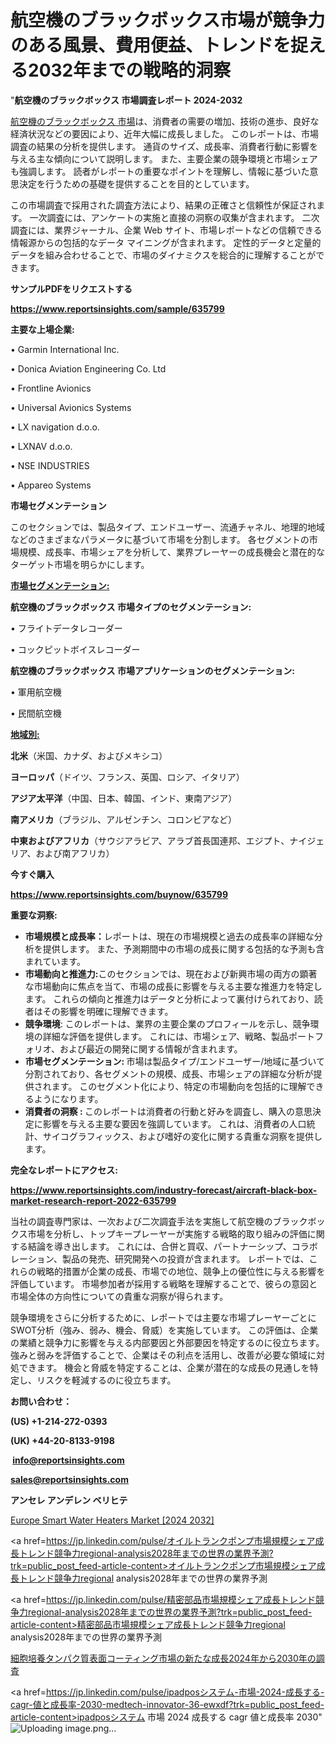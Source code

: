# 航空機のブラックボックス市場が競争力のある風景、費用便益、トレンドを捉える2032年までの戦略的洞察

"<strong>航空機のブラックボックス 市場調査レポート 2024-2032</strong>

<a href=https://www.reportsinsights.com/sample/635799>航空機のブラックボックス 市場</a>は、消費者の需要の増加、技術の進歩、良好な経済状況などの要因により、近年大幅に成長しました。 このレポートは、市場調査の結果の分析を提供します。 通貨のサイズ、成長率、消費者行動に影響を与える主な傾向について説明します。 また、主要企業の競争環境と市場シェアも強調します。 読者がレポートの重要なポイントを理解し、情報に基づいた意思決定を行うための基礎を提供することを目的としています。

この市場調査で採用された調査方法により、結果の正確さと信頼性が保証されます。 一次調査には、アンケートの実施と直接の洞察の収集が含まれます。 二次調査には、業界ジャーナル、企業 Web サイト、市場レポートなどの信頼できる情報源からの包括的なデータ マイニングが含まれます。 定性的データと定量的データを組み合わせることで、市場のダイナミクスを総合的に理解することができます。

<strong><b>サンプルPDFをリクエストする</b></strong>

<a href=https://www.reportsinsights.com/sample/635799><strong><u>https://www.reportsinsights.com/sample/635799</u></strong></a>

<strong>主要な上場企業:</strong>

• Garmin International Inc.

• Donica Aviation Engineering Co. Ltd

• Frontline Avionics

• Universal Avionics Systems

• LX navigation d.o.o.

• LXNAV d.o.o.

• NSE INDUSTRIES

• Appareo Systems

<strong>市場セグメンテーション</strong>

このセクションでは、製品タイプ、エンドユーザー、流通チャネル、地理的地域などのさまざまなパラメータに基づいて市場を分割します。 各セグメントの市場規模、成長率、市場シェアを分析して、業界プレーヤーの成長機会と潜在的なターゲット市場を明らかにします。

<strong><u>市場セグメンテーション</u></strong><strong><u>:</u></strong>

<strong>航空機のブラックボックス 市場タイプのセグメンテーション:</strong>

• フライトデータレコーダー

• コックピットボイスレコーダー

<strong>航空機のブラックボックス 市場アプリケーションのセグメンテーション:</strong>

• 軍用航空機

• 民間航空機

<strong><u>地域別</u></strong><strong><u>:</u></strong>

<strong>北米</strong>（米国、カナダ、およびメキシコ）

<strong>ヨーロッパ</strong>（ドイツ、フランス、英国、ロシア、イタリア）

<strong>アジア太平洋</strong>（中国、日本、韓国、インド、東南アジア）

<strong>南アメリカ</strong>（ブラジル、アルゼンチン、コロンビアなど）

<strong>中東およびアフリカ</strong>（サウジアラビア、アラブ首長国連邦、エジプト、ナイジェリア、および南アフリカ）

<strong>今すぐ購入</strong>

<a href=https://www.reportsinsights.com/buynow/635799><strong><u>https://www.reportsinsights.com/buynow/635799</u></strong></a>

<strong>重要な洞察:</strong>
<ul>
  <li><strong>市場規模と成長率：</strong>レポートは、現在の市場規模と過去の成長率の詳細な分析を提供します。 また、予測期間中の市場の成長に関する包括的な予測も含まれています。</li>
  <li><strong>市場動向と推進力:</strong>このセクションでは、現在および新興市場の両方の顕著な市場動向に焦点を当て、市場の成長に影響を与える主要な推進力を特定します。 これらの傾向と推進力はデータと分析によって裏付けられており、読者はその影響を明確に理解できます。</li>
  <li><strong>競争環境</strong>: このレポートは、業界の主要企業のプロフィールを示し、競争環境の詳細な評価を提供します。 これには、市場シェア、戦略、製品ポートフォリオ、および最近の開発に関する情報が含まれます。</li>
  <li><strong>市場セグメンテーション: </strong>市場は製品タイプ/エンドユーザー/地域に基づいて分割されており、各セグメントの規模、成長、市場シェアの詳細な分析が提供されます。 このセグメント化により、特定の市場動向を包括的に理解できるようになります。</li>
  <li><strong>消費者の洞察 : </strong>このレポートは消費者の行動と好みを調査し、購入の意思決定に影響を与える主要な要因を強調しています。 これは、消費者の人口統計、サイコグラフィックス、および嗜好の変化に関する貴重な洞察を提供します。</li>
</ul>
<strong>完全なレポートにアクセス:</strong>

<a href=https://www.reportsinsights.com/industry-forecast/aircraft-black-box-market-research-report-2022-635799><strong><u><b>https://www.reportsinsights.com/industry-forecast/aircraft-black-box-market-research-report-2022-635799</b></u></strong></a>

当社の調査専門家は、一次および二次調査手法を実施して航空機のブラックボックス市場を分析し、トップキープレーヤーが実施する戦略的取り組みの評価に関する結論を導き出します。 これには、合併と買収、パートナーシップ、コラボレーション、製品の発売、研究開発への投資が含まれます。 レポートでは、これらの戦略的措置が企業の成長、市場での地位、競争上の優位性に与える影響を評価しています。 市場参加者が採用する戦略を理解することで、彼らの意図と市場全体の方向性についての貴重な洞察が得られます。

競争環境をさらに分析するために、レポートでは主要な市場プレーヤーごとにSWOT分析（強み、弱み、機会、脅威）を実施しています。 この評価は、企業の業績と競争力に影響を与える内部要因と外部要因を特定するのに役立ちます。 強みと弱みを評価することで、企業はその利点を活用し、改善が必要な領域に対処できます。 機会と脅威を特定することは、企業が潜在的な成長の見通しを特定し、リスクを軽減するのに役立ちます。

<strong>お問い合わせ：</strong>

<strong>(US) +1-214-272-0393</strong>

<strong>(UK) +44-20-8133-9198</strong>

<strong> </strong><a href=info@reportsinsights.com><strong><u>info@reportsinsights.com</u></strong></a>

<a href=sales@reportsinsights.com><strong><u>sales@reportsinsights.com</u></strong></a>

<strong>アンセレ アンデレン ベリヒテ</strong>

<a href=https://www.linkedin.com/pulse/europe-smart-water-heaters-markets-2024-business-catrf/>Europe Smart Water Heaters Market [2024 2032]</a>

<a href=https://jp.linkedin.com/pulse/オイルトランクポンプ市場規模シェア成長トレンド競争力regional-analysis2028年までの世界の業界予測?trk=public_post_feed-article-content>オイルトランクポンプ市場規模シェア成長トレンド競争力regional analysis2028年までの世界の業界予測</a>

<a href=https://jp.linkedin.com/pulse/精密部品市場規模シェア成長トレンド競争力regional-analysis2028年までの世界の業界予測?trk=public_post_feed-article-content>精密部品市場規模シェア成長トレンド競争力regional analysis2028年までの世界の業界予測</a>

<a href=https://www.linkedin.com/pulse/細胞培養タンパク質表面コーティング市場の新たな成長2024年から2030年の調査-infopulse-daily-360/>細胞培養タンパク質表面コーティング市場の新たな成長2024年から2030年の調査</a>

<a href=https://jp.linkedin.com/pulse/ipadposシステム-市場-2024-成長する-cagr-値と成長率-2030-medtech-innovator-36-ewxdf?trk=public_post_feed-article-content>ipadposシステム 市場 2024 成長する cagr 値と成長率 2030</a>"
![Uploading image.png…]()
